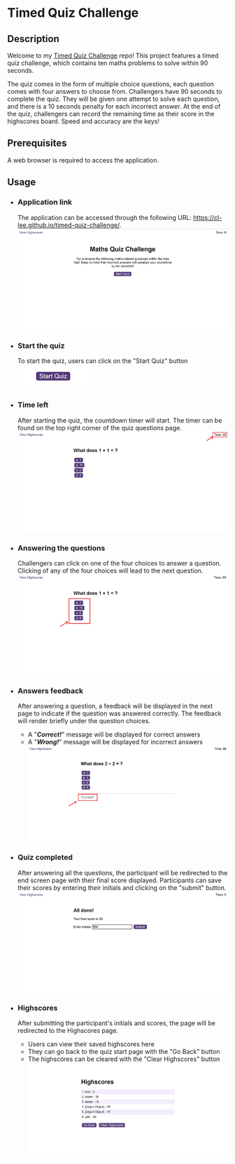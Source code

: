 # Timed Quiz Challenge
## Description
Welcome to my [Timed Quiz Challenge](https://cl-lee.github.io/timed-quiz-challenge/) repo! This project features a timed quiz challenge, which contains ten maths problems to solve within 90 seconds. 

The quiz comes in the form of multiple choice questions, each question comes with four answers to choose from. Challengers have 90 seconds to complete the quiz. They will be given one attempt to solve each question, and there is a 10 seconds penalty for each incorrect answer. At the end of the quiz, challengers can record the remaining time as their score in the highscores board. Speed and accuracy are the keys!

## Prerequisites
A web browser is required to access the application.

## Usage
- ### Application link
    The application can be accessed through the following URL: https://cl-lee.github.io/timed-quiz-challenge/.  
    ![The Quiz start page](./assets/README/start-screen.png)  

- ### Start the quiz
    To start the quiz, users can click on the "Start Quiz" button  
    ![The "Start Quiz" button](./assets/README/start-quiz.png)

- ### Time left
    After starting the quiz, the countdown timer will start. The timer can be found on the top right corner of the quiz questions page.  
    ![The quiz timer](./assets/README/quiz-timer.png)

- ### Answering the questions
    Challengers can click on one of the four choices to answer a question. Clicking of any of the four choices will lead to the next question.  
    ![The question choices](./assets/README/choices.png)

- ### Answers feedback
    After answering a question, a feedback will be displayed in the next page to indicate if the question was answered correctly. The feedback will render briefly under the question choices.   
    - A "***Correct!***" message will be displayed for correct answers  
    - A "***Wrong!***" message will be displayed for incorrect answers  
    ![The question feedback](./assets/README/feedback.png)

- ### Quiz completed
    After answering all the questions, the participant will be redirected to the end screen page with their final score displayed. Participants can save their scores by entering their initials and clicking on the "submit" button.
    ![Quiz completed - the final score page](./assets/README/end-screen.png)

- ### Highscores
    After submitting the participant's initials and scores, the page will be redirected to the Highscores page.
    - Users can view their saved highscores here
    - They can go back to the quiz start page with the "Go Back" button
    - The highscores can be cleared with the "Clear Highscores" button
    ![The Highscores page](./assets/README/highscores.png)